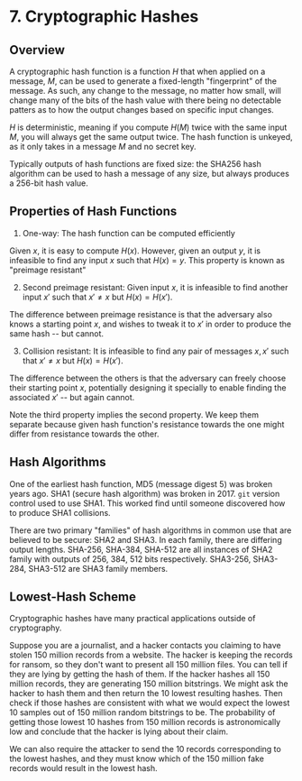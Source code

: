 # 7. Cryptographic Hashes

## Overview
A cryptographic hash function is a function $H$ that when applied on a message, $M$, can be used to generate a fixed-length "fingerprint" of the message. As such, any change to the message, no matter how small, will change many of the bits of the hash value with there being no detectable patters as to how the output changes based on specific input changes. 

$H$ is deterministic, meaning if you compute $H(M)$ twice with the same input $M$, you will always get the same output twice. The hash function is unkeyed, as it only takes in a message $M$ and no secret key. 

Typically outputs of hash functions are fixed size: the SHA256 hash algorithm can be used to hash a message of any size, but always produces a 256-bit hash value. 

## Properties of Hash Functions
1. One-way: The hash function can be computed efficiently

Given $x$, it is easy to compute $H(x)$. However, given an output $y$, it is infeasible to find any input $x$ such that $H(x) = y$. This property is known as "preimage resistant"

2. Second preimage resistant: Given input $x$, it is infeasible to find another input $x'$ such that $x' \neq x$ but $H(x) = H(x')$. 

The difference between preimage resistance is that the adversary also knows a starting point $x$, and wishes to tweak it to $x'$ in order to produce the same hash -- but cannot. 

3. Collision resistant: It is infeasible to find any pair of messages $x, x'$ such that $x' \neq x$ but $H(x) = H(x')$. 

The difference between the others is that the adversary can freely choose their starting point $x$, potentially designing it specially to enable finding the associated $x'$ -- but again cannot. 

Note the third property implies the second property. We keep them separate because given hash function's resistance towards the one might differ from resistance towards the other.

## Hash Algorithms
One of the earliest hash function, MD5 (message digest 5) was broken years ago. SHA1 (secure hash algorithm) was broken in 2017. `git` version control used to use SHA1. This worked find until someone discovered how to produce SHA1 collisions. 

There are two primary "families" of hash algorithms in common use that are believed to be secure: SHA2 and SHA3. In each family, there are differing output lengths. SHA-256, SHA-384, SHA-512 are all instances of SHA2 family with outputs of 256, 384, 512 bits respectively. SHA3-256, SHA3-284, SHA3-512 are SHA3 family members. 

## Lowest-Hash Scheme
Cryptographic hashes have many practical applications outside of cryptography. 

Suppose you are a journalist, and a hacker contacts you claiming to have stolen 150 million records from a website. The hacker is keeping the records for ransom, so they don't want to present all 150 million files. You can tell if they are lying by getting the hash of them. If the hacker hashes all 150 million records, they are generating 150 million bitstrings. We might ask the hacker to hash them and then return the 10 lowest resulting hashes. Then check if those hashes are consistent with what we would expect the lowest 10 samples out of 150 million random bitstrings to be. The probability of getting those lowest 10 hashes from 150 million records is astronomically low and conclude that the hacker is lying about their claim. 

We can also require the attacker to send the 10 records corresponding to the lowest hashes, and they must know which of the 150 million fake records would result in the lowest hash. 
